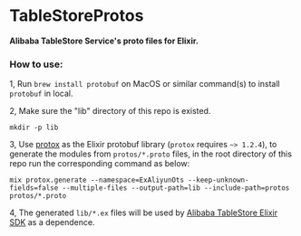 # TableStoreProtos

**Alibaba TableStore Service's proto files for Elixir.**

### How to use:

1, Run `brew install protobuf` on MacOS or similar command(s) to install `protobuf` in local.

2, Make sure the "lib" directory of this repo is existed.

```shell
mkdir -p lib
```

3, Use [protox](https://hex.pm/packages/protox) as the Elixir protobuf library (`protox` requires `~> 1.2.4`), to generate the
modules from `protos/*.proto` files, in the root directory of this repo run the corresponding command as below:

```shell
mix protox.generate --namespace=ExAliyunOts --keep-unknown-fields=false --multiple-files --output-path=lib --include-path=protos protos/*.proto
```

4, The generated `lib/*.ex` files will be used by [Alibaba TableStore Elixir SDK](https://hex.pm/packages/ex_aliyun_ots) as a dependence.
